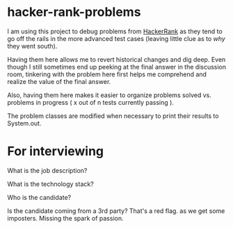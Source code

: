 # hacker-rank-problems

I am using this project to debug problems from [HackerRank](https://www.hackerrank.com) as they tend to go off the rails in the more advanced test cases (leaving little clue as to _why_ they went south).
 
Having them here allows me to revert historical changes and dig deep. Even though I still sometimes end up peeking at the final answer in the discussion room, tinkering with the problem here first helps me comprehend and realize the value of the final answer.

Also, having them here makes it easier to organize problems solved vs. problems in progress ( x out of n tests currently passing ). 

The problem classes are modified when necessary to print their results to System.out. 

# For interviewing

What is the job description?

What is the technology stack?

Who is the candidate?

Is the candidate coming from a 3rd party? That's a red flag. as we get some imposters. Missing the spark of passion.



